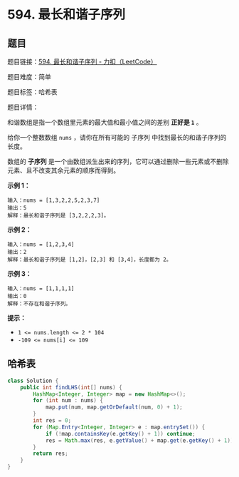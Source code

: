 # 594. 最长和谐子序列

## 题目

题目链接：[594. 最长和谐子序列 - 力扣（LeetCode）](https://leetcode.cn/problems/longest-harmonious-subsequence/description/)

题目难度：简单

题目标签：哈希表

题目详情：

和谐数组是指一个数组里元素的最大值和最小值之间的差别 **正好是 `1`** 。

给你一个整数数组 `nums` ，请你在所有可能的 子序列 中找到最长的和谐子序列的长度。

数组的 **子序列** 是一个由数组派生出来的序列，它可以通过删除一些元素或不删除元素、且不改变其余元素的顺序而得到。

**示例 1：**

```
输入：nums = [1,3,2,2,5,2,3,7]
输出：5
解释：最长和谐子序列是 [3,2,2,2,3]。
```

**示例 2：**

```
输入：nums = [1,2,3,4]
输出：2
解释：最长和谐子序列是 [1,2]，[2,3] 和 [3,4]，长度都为 2。
```

**示例 3：**

```
输入：nums = [1,1,1,1]
输出：0
解释：不存在和谐子序列。
```

**提示：**

- `1 <= nums.length <= 2 * 104`
- `-109 <= nums[i] <= 109`



## 哈希表

``` java
class Solution {
    public int findLHS(int[] nums) {
        HashMap<Integer, Integer> map = new HashMap<>();
        for (int num : nums) {
            map.put(num, map.getOrDefault(num, 0) + 1);
        }
        int res = 0;
        for (Map.Entry<Integer, Integer> e : map.entrySet()) {
            if (!map.containsKey(e.getKey() + 1)) continue;
            res = Math.max(res, e.getValue() + map.get(e.getKey() + 1));
        }
        return res;
    }
}
```